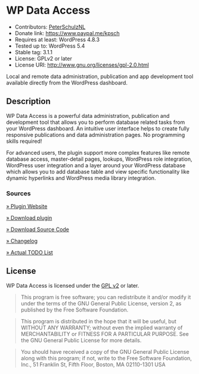 # WP Data Access

* Contributors: [PeterSchulzNL](https://www.linkedin.com/in/peterschulznl/)
* Donate link: https://www.paypal.me/kpsch
* Requires at least: WordPress 4.8.3
* Tested up to: WordPress 5.4
* Stable tag: 3.1.1
* License: GPLv2 or later
* License URI: http://www.gnu.org/licenses/gpl-2.0.html

Local and remote data administration, publication and app development tool available directly from the WordPress dashboard.

## Description

WP Data Access is a powerful data administration, publication and development tool that allows you to perform database related tasks from your WordPress dashboard. An intuitive user interface helps to create fully responsive publications and data administration pages. No programming skills required!

For advanced users, the plugin support more complex features like remote database access, master-detail pages, lookups, WordPress role integration, WordPress user integration and a layer around your WordPress database which allows you to add database table and view specific functionality like dynamic hyperlinks and WordPress media library integration.

### Sources

[» Plugin Website](https://wpdataaccess.com/)

[» Download plugin](https://wordpress.org/plugins/wp-data-access/) 

[» Download Source Code](https://bitbucket.org/wpdataaccess/wp-data-access/src)

[» Changelog](https://bitbucket.org/wpdataaccess/wp-data-access/src/master/CHANGES.md)

[» Actual TODO List](https://bitbucket.org/wpdataaccess/wp-data-access/src/master/todo.txt)

## License

WP Data Access is licensed under the [GPL v2](https://bitbucket.org/wpdataaccess/wp-data-access/src/master/LICENSE.txt) or later.

> This program is free software; you can redistribute it and/or modify
it under the terms of the GNU General Public License, version 2, as
published by the Free Software Foundation.

> This program is distributed in the hope that it will be useful,
but WITHOUT ANY WARRANTY; without even the implied warranty of
MERCHANTABILITY or FITNESS FOR A PARTICULAR PURPOSE.  See the
GNU General Public License for more details.

> You should have received a copy of the GNU General Public License
along with this program; if not, write to the Free Software
Foundation, Inc., 51 Franklin St, Fifth Floor, Boston, MA  02110-1301  USA
